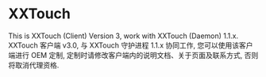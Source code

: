 # XXTouch

This is XXTouch (Client) Version 3, work with XXTouch (Daemon) 1.1.x.
XXTouch 客户端 v3.0, 与 XXTouch 守护进程 1.1.x 协同工作, 您可以使用该客户端进行 OEM 定制, 定制时请修改客户端内的说明文档、关于页面及联系方式, 否则将取消代理资格.
